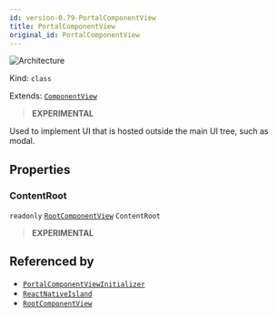 ```yaml
---
id: version-0.79-PortalComponentView
title: PortalComponentView
original_id: PortalComponentView
---
```


![Architecture](https://img.shields.io/badge/architecture-new_only-blue)

Kind: `class`

Extends: [`ComponentView`](ComponentView)

> **EXPERIMENTAL**

Used to implement UI that is hosted outside the main UI tree, such as modal.

## Properties
### ContentRoot
`readonly`  [`RootComponentView`](RootComponentView) `ContentRoot`

> **EXPERIMENTAL**

## Referenced by
- [`PortalComponentViewInitializer`](PortalComponentViewInitializer)
- [`ReactNativeIsland`](ReactNativeIsland)
- [`RootComponentView`](RootComponentView)
